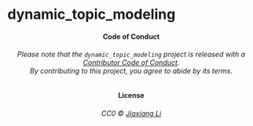 
<!-- README.md is generated from README.Rmd. Please edit that file -->

# dynamic\_topic\_modeling

<!-- badges: start -->

<!-- badges: end -->

<h4 align="center">

**Code of Conduct**

</h4>

<h6 align="center">

Please note that the `dynamic_topic_modeling` project is released with a
[Contributor Code of
Conduct](https://github.com/JiaxiangBU/dynamic_topic_modeling/blob/master/CODE_OF_CONDUCT.md).<br>By
contributing to this project, you agree to abide by its terms.

</h6>

<h4 align="center">

**License**

</h4>

<h6 align="center">

CC0 © [Jiaxiang
Li](https://github.com/JiaxiangBU/dynamic_topic_modeling/blob/master/LICENSE.md)

</h6>
